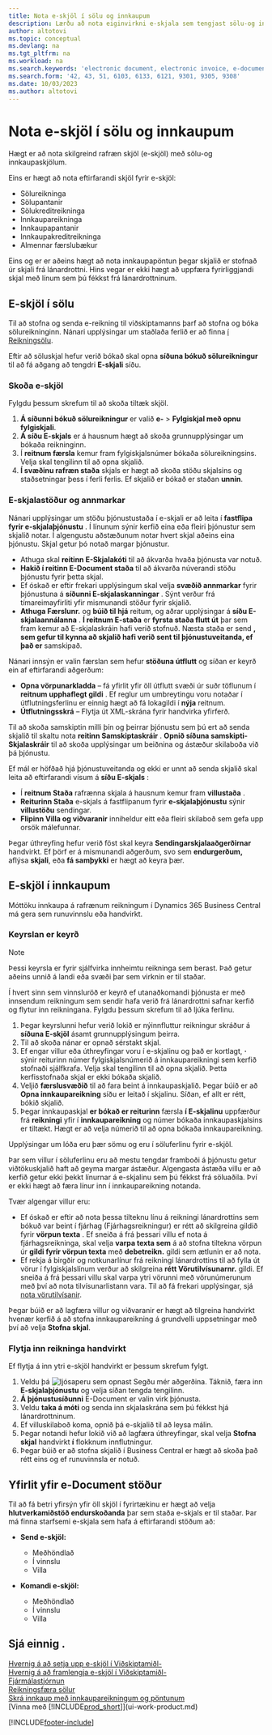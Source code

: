 ```yaml
---
title: Nota e-skjöl í sölu og innkaupum
description: Lærðu að nota eiginvirkni e-skjala sem tengjast sölu-og innkaupareikningum.
author: altotovi
ms.topic: conceptual
ms.devlang: na
ms.tgt_pltfrm: na
ms.workload: na
ms.search.keywords: 'electronic document, electronic invoice, e-document, e-invoice, sales, purchase'
ms.search.form: '42, 43, 51, 6103, 6133, 6121, 9301, 9305, 9308'
ms.date: 10/03/2023
ms.author: altotovi
---
```


# <a name="use-e-documents-in-sales-and-purchases"></a>Nota e-skjöl í sölu og innkaupum

Hægt er að nota skilgreind rafræn skjöl (e-skjöl) með sölu-og innkaupaskjölum.

Eins er hægt að nota eftirfarandi skjöl fyrir e-skjöl:

- Sölureikninga
- Sölupantanir
- Sölukreditreikninga
- Innkaupareikninga
- Innkaupapantanir
- Innkaupakreditreikninga
- Almennar færslubækur

Eins og er er aðeins hægt að nota innkaupapöntun þegar skjalið er stofnað úr skjali frá lánardrottni. Hins vegar er ekki hægt að uppfæra fyrirliggjandi skjal með línum sem þú fékkst frá lánardrottninum.

## <a name="e-documents-in-sales"></a>E-skjöl í sölu

Til að stofna og senda e-reikning til viðskiptamanns þarf að stofna og bóka sölureikninginn. Nánari upplýsingar um staðlaða ferlið er að finna  [í Reikningsölu](sales-how-invoice-sales.md).

Eftir að söluskjal hefur verið bókað skal opna  **síðuna bókuð sölureikningur**  til að fá aðgang að tengdri  **E-skjali**  síðu.

### <a name="view-e-documents"></a>Skoða e-skjöl

Fylgdu þessum skrefum til að skoða tiltæk skjöl.

1.  **Á síðunni bókuð sölureikningur**  er valið  **e-** \> **Fylgiskjal með opnu fylgiskjali**.
2.  **Á síðu E-skjals**  er á hausnum hægt að skoða grunnupplýsingar um bókaða reikninginn.
3. Í  **reitnum færsla**  kemur fram fylgiskjalsnúmer bókaða sölureikningsins. Velja skal tengilinn til að opna skjalið.
4.  **Í svæðinu rafræn staða**  skjals er hægt að skoða stöðu skjalsins og staðsetningar þess í ferli ferlis. Ef skjalið er bókað er staðan  **unnin**.

### <a name="e-document-statuses-and-logs"></a>E-skjalastöður og annmarkar

Nánari upplýsingar um stöðu þjónustustaða í e-skjali er að leita í  **fastflipa fyrir e-skjalaþjónustu** . Í línunum sýnir kerfið eina eða fleiri þjónustur sem skjalið notar. Í algengustu aðstæðunum notar hvert skjal aðeins eina þjónustu. Skjal getur þó notað margar þjónustur.

- Athuga skal  **reitinn E-Skjalakóti**  til að ákvarða hvaða þjónusta var notuð.
-  **Hakið í reitinn E-Document staða**  til að ákvarða núverandi stöðu þjónustu fyrir þetta skjal.
- Ef óskað er eftir frekari upplýsingum skal velja  **svæðið annmarkar**  fyrir þjónustuna á  **síðunni E-skjalaskanningar** . Sýnt verður frá tímareimayfirliti yfir mismunandi stöður fyrir skjalið.
-  **Athuga Færslunr.** og  **búið til hjá**  reitum, og aðrar upplýsingar á  **síðu E-skjalaannálanna** .  **Í reitnum E-staða**  er  **fyrsta staða flutt út** þar sem fram kemur að E-skjalaskráin hafi verið stofnuð. Næsta staða er send  **, sem gefur til kynna að skjalið hafi verið sent til þjónustuveitanda, ef það er** samskipað.

Nánari innsýn er valin færslan sem hefur  **stöðuna útflutt**  og síðan er keyrð ein af eftirfarandi aðgerðum:

- **Opna vörpunarkladda**  – fá yfirlit yfir öll útflutt svæði úr suðr töflunum í  **reitnum upphaflegt gildi** . Ef reglur um umbreytingu voru notaðar í útflutningsferlinu er einnig hægt að fá lokagildi í  **nýja**  reitnum.
- **Útflutningsskrá**  – Flytja út XML-skrána fyrir handvirka yfirferð.

Til að skoða samskiptin milli þín og þeirrar þjónustu sem þú ert að senda skjalið til skaltu nota  **reitinn Samskiptaskráir** .  **Opnið síðuna samskipti-Skjalaskráir**  til að skoða upplýsingar um beiðnina og ástæður skilaboða við þá þjónustu.

Ef mál er höfðað hjá þjónustuveitanda og ekki er unnt að senda skjalið skal leita að eftirfarandi vísum á  **síðu E-skjals** :

- Í  **reitnum Staða**  rafrænna skjala á hausnum kemur fram  **villustaða** .
-  **Reiturinn Staða**  e-skjals á fastflipanum fyrir  **e-skjalaþjónustu**  sýnir  **villustöðu**  sendingar.
-  **Flipinn Villa og viðvaranir**  inniheldur eitt eða fleiri skilaboð sem gefa upp orsök málefunnar.

Þegar úthreyfing hefur verið föst skal keyra  **Sendingarskjalaaðgerðirnar**  handvirkt. Ef þörf er á mismunandi aðgerðum, svo sem  **endurgerðum,** aflýsa  **skjali**, eða  **fá samþykki** er hægt að keyra þær.

## <a name="e-documents-in-purchases"></a>E-skjöl í innkaupum

Móttöku innkaupa á rafrænum reikningum í  Dynamics 365 Business Central  má gera sem runuvinnslu eða handvirkt.

### <a name="run-the-batch-job"></a>Keyrslan er keyrð

> [!NOTE]
> Þessi keyrsla er fyrir sjálfvirka innheimtu reikninga sem berast. Það getur aðeins unnið á landi eða svæði þar sem virknin er til staðar.

Í hvert sinn sem vinnsluröð er keyrð ef utanaðkomandi þjónusta er með innsendum reikningum sem sendir hafa verið frá lánardrottni safnar kerfið og flytur inn reikningana. Fylgdu þessum skrefum til að ljúka ferlinu.

1. Þegar keyrslunni hefur verið lokið er nýinnfluttur reikningur skráður á  **síðuna E-skjöl**  ásamt grunnupplýsingum þeirra.
2. Til að skoða nánar er opnað sérstakt skjal.
3. Ef engar villur eða úthreyfingar voru í e-skjalinu og það er kortlagt,  **·**  sýnir reiturinn númer fylgiskjalsnúmerið á innkaupareikningi sem kerfið stofnaði sjálfkrafa. Velja skal tengilinn til að opna skjalið. Þetta kerfisstofnaða skjal er ekki bókaða skjalið.
4. Veljið  **færslusvæðið**  til að fara beint á innkaupaskjalið. Þegar búið er að  **Opna innkaupareikning**  síðu er leitað í skjalinu. Síðan, ef allt er rétt, bókið skjalið.
5. Þegar innkaupaskjal  **er bókað er reiturinn**  færsla  **í E-skjalinu**  uppfærður frá  **reikningi**  yfir í  **innkaupareikning** og númer bókaða innkaupaskjalsins er tiltækt. Hægt er að velja númerið til að opna bókaða innkaupareikning.

Upplýsingar um lóða eru þær sömu og eru í söluferlinu fyrir e-skjöl.

Þar sem villur í söluferlinu eru að mestu tengdar framboði á þjónustu getur viðtökuskjalið haft að geyma margar ástæður. Algengasta ástæða villu er að kerfið getur ekki þekkt línurnar á e-skjalinu sem þú fékkst frá söluaðila. Því er ekki hægt að færa línur inn í innkaupareikning notanda.

Tvær algengar villur eru:

- Ef óskað er eftir að nota þessa tilteknu línu á reikningi lánardrottins sem bókuð var beint í fjárhag (Fjárhagsreikningur) er rétt að skilgreina gildið fyrir  **vörpun texta** . Ef sneiða á frá þessari villu ef nota á fjárhagsreikninga, skal velja  **varpa texta sem**  á að stofna tiltekna vörpun úr  **gildi fyrir vörpun texta**  með  **debetreikn.** gildi sem ætlunin er að nota.
- Ef rekja á birgðir og notkunarlínur frá reikningi lánardrottins til að fylla út vörur í fylgiskjalslínum verður að skilgreina  **rétt Vörutilvísunarnr.** gildi. Ef sneiða á frá þessari villu skal varpa ytri vörunni með vörunúmerunum með því að nota tilvísunarlistann vara. Til að fá frekari upplýsingar, sjá  [nota vörutilvísanir](inventory-how-use-item-cross-refs.md).

Þegar búið er að lagfæra villur og viðvaranir er hægt að tilgreina handvirkt hvenær kerfið á að stofna innkaupareikning á grundvelli uppsetningar með því að velja  **Stofna skjal**.

### <a name="manually-import-invoices"></a>Flytja inn reikninga handvirkt

Ef flytja á inn ytri e-skjöl handvirkt er þessum skrefum fylgt.

1. Veldu þá  ![ljósaperu sem opnast Segðu mér aðgerðina.](media/ui-search/search_small.png "Segðu mér hvað þú vilt gera") Táknið, færa inn  **E-skjalaþjónustu** og velja síðan tengda tengilinn.
2.  **Á þjónustusíðunni**  E-Document er valin virk þjónusta. 
3. Veldu  **taka á móti** og senda inn skjalaskrána sem þú fékkst hjá lánardrottninum.
4. Ef villuskilaboð koma, opnið þá e-skjalið til að leysa málin.
5. Þegar notandi hefur lokið við að lagfæra úthreyfingar, skal velja  **Stofna skjal**  handvirkt  **í** flokknum innflutningur.
6. Þegar búið er að stofna skjalið í Business Central er hægt að skoða það rétt eins og ef runuvinnsla er notuð.

## <a name="overview-of-e-document-statuses"></a>Yfirlit yfir e-Document stöður

Til að fá betri yfirsýn yfir öll skjöl í fyrirtækinu er hægt að velja  **hlutverkamiðstöð endurskoðanda**  þar sem staða e-skjals er til staðar. Þar má finna starfsemi e-skjala sem hafa á eftirfarandi stöðum að:

- **Send e-skjöl:**

    - Meðhöndlað
    - Í vinnslu
    - Villa

- **Komandi e-skjöl:**

    - Meðhöndlað
    - Í vinnslu
    - Villa

## <a name="see-also"></a>Sjá einnig .

[Hvernig á að setja upp e-skjöl í Viðskiptamiðl-](finance-how-setup-edocuments.md)  
[Hvernig á að framlengja e-skjöl í Viðskiptamiðl-](/dynamics365/business-central/dev-itpro/developer/devenv-extend-edocuments)  
[Fjármálastjórnun](finance.md)  
[Reikningsfæra sölur](sales-how-invoice-sales.md)  
[Skrá innkaup með innkaupareikningum og pöntunum](purchasing-how-record-purchases.md)  
[Vinna með [!INCLUDE[prod_short](includes/prod_short.md)]](ui-work-product.md)

[!INCLUDE[footer-include](includes/footer-banner.md)]
